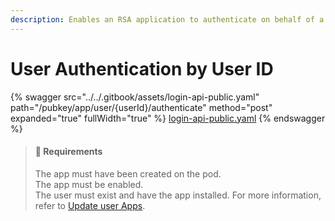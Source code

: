 ```yaml
---
description: Enables an RSA application to authenticate on behalf of a particular user.
---
```


# User Authentication by User ID

{% swagger src="../../.gitbook/assets/login-api-public.yaml" path="/pubkey/app/user/{userId}/authenticate" method="post" expanded="true" fullWidth="true" %}
[login-api-public.yaml](../../.gitbook/assets/login-api-public.yaml)
{% endswagger %}

> #### 📘 Requirements
>
> The app must have been created on the pod.\
> The app must be enabled.\
> The user must exist and have the app installed. For more information, refer to [Update user Apps](../apps-entitlements/partial-update-user-apps.md).
